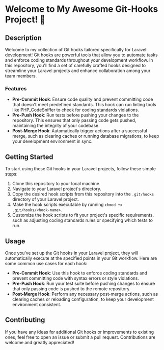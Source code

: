 # Welcome to My Awesome Git-Hooks Project! 🎉

## Description
Welcome to my collection of Git hooks tailored specifically for Laravel development! Git hooks are powerful tools that allow you to automate tasks and enforce coding standards throughout your development workflow. In this repository, you'll find a set of carefully crafted hooks designed to streamline your Laravel projects and enhance collaboration among your team members.

### Features
- **Pre-Commit Hook**: Ensure code quality and prevent committing code that doesn't meet predefined standards. This hook can run linting tools like PHP_CodeSniffer to check for coding standards violations.
- **Pre-Push Hook**: Run tests before pushing your changes to the repository. This ensures that only passing code gets pushed, maintaining the integrity of your codebase.
- **Post-Merge Hook**: Automatically trigger actions after a successful merge, such as clearing caches or running database migrations, to keep your development environment in sync.

## Getting Started
To start using these Git hooks in your Laravel projects, follow these simple steps:

1. Clone this repository to your local machine.
2. Navigate to your Laravel project's directory.
3. Copy the desired hook scripts from this repository into the `.git/hooks` directory of your Laravel project.
4. Make the hook scripts executable by running `chmod +x .git/hooks/<hook-name>`.
5. Customize the hook scripts to fit your project's specific requirements, such as adjusting coding standards rules or specifying which tests to run.

## Usage
Once you've set up the Git hooks in your Laravel project, they will automatically execute at the specified points in your Git workflow. Here are some common use cases for each hook:

- **Pre-Commit Hook**: Use this hook to enforce coding standards and prevent committing code with syntax errors or style violations.
- **Pre-Push Hook**: Run your test suite before pushing changes to ensure that only passing code is pushed to the remote repository.
- **Post-Merge Hook**: Perform any necessary post-merge actions, such as clearing caches or reloading configuration, to keep your development environment consistent.

## Contributing
If you have any ideas for additional Git hooks or improvements to existing ones, feel free to open an issue or submit a pull request. Contributions are welcome and greatly appreciated!


